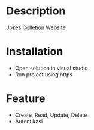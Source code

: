 # Description
Jokes Colletion Website

# Installation
- Open solution in visual studio
- Run project using https


# Feature
- Create, Read, Update, Delete
- Autentikasi